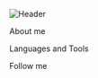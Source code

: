 ![Header](https://user-images.githubusercontent.com/74038190/225813708-98b745f2-7d22-48cf-9150-083f1b00d6c9.gif) 

About me

Languages and Tools

Follow me